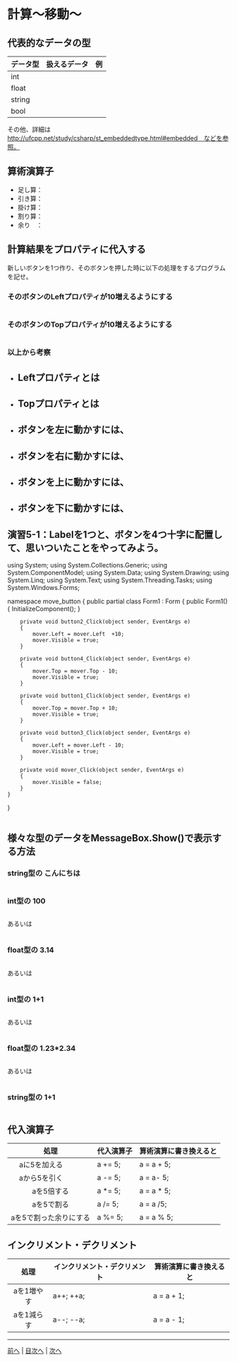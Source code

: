 # 計算～移動～

## 代表的なデータの型
|データ型|扱えるデータ|例|
|-------|-----------|--|
|int    |           |  |
|float  |           |  |
|string |           |  |
|bool   |           |  |

その他、詳細は http://ufcpp.net/study/csharp/st_embeddedtype.html#embedded　などを参照。

## 算術演算子
- 足し算：
- 引き算：
- 掛け算：
- 割り算：
- 余り　：

## 計算結果をプロパティに代入する
新しいボタンを1つ作り、そのボタンを押した時に以下の処理をするプログラムを記せ。

### そのボタンのLeftプロパティが10増えるようにする
```cs

```

### そのボタンのTopプロパティが10増えるようにする
```cs

```

### 以上から考察
- Leftプロパティとは
  -
- Topプロパティとは
  -
- ボタンを左に動かすには、
  -
- ボタンを右に動かすには、
  -
- ボタンを上に動かすには、
  -
- ボタンを下に動かすには、
  -

## 演習5-1：Labelを1つと、ボタンを4つ十字に配置して、思いついたことをやってみよう。
using System;
using System.Collections.Generic;
using System.ComponentModel;
using System.Data;
using System.Drawing;
using System.Linq;
using System.Text;
using System.Threading.Tasks;
using System.Windows.Forms;

namespace move_button
{
    public partial class Form1 : Form
    {
        public Form1()
        {
            InitializeComponent();
        }

        private void button2_Click(object sender, EventArgs e)
        {
            mover.Left = mover.Left  +10;
            mover.Visible = true;
        }

        private void button4_Click(object sender, EventArgs e)
        {
            mover.Top = mover.Top - 10;
            mover.Visible = true;
        }

        private void button1_Click(object sender, EventArgs e)
        {
            mover.Top = mover.Top + 10;
            mover.Visible = true;
        }

        private void button3_Click(object sender, EventArgs e)
        {
            mover.Left = mover.Left - 10;
            mover.Visible = true;
        }

        private void mover_Click(object sender, EventArgs e)
        {
            mover.Visible = false;
        }
    }
}

```cs

```

## 様々な型のデータをMessageBox.Show()で表示する方法
### string型の こんにちは
```cs

```

### int型の 100
```cs

```

あるいは

```cs
```

### float型の 3.14
```cs

```

あるいは

```cs

```

### int型の 1+1
```cs

```

あるいは

```cs

```

### float型の 1.23*2.34
```cs

```

あるいは

```cs

```

### string型の 1+1
```cs

```

## 代入演算子
|処理                   |代入演算子|算術演算に書き換えると|
|:---------------------:|---------|-------------------|
|aに5を加える            |a += 5;  |a = a + 5;         |
|aから5を引く            |a -= 5;   |a = a- 5;          |
|aを5倍する              |a *= 5;  |a = a * 5;          |
|aを5で割る              |a /= 5;  |a = a /5;           |
|aを5で割った余りにする   |a %= 5;  |a = a % 5;         |

## インクリメント・デクリメント
|処理      |インクリメント・デクリメント|算術演算に書き換えると|
|:-------:|--------------------------|----------------------|
|aを1増やす|a++;  ++a;                |a = a + 1;            |		
|aを1減らす|a--; --a;                 |a = a - 1;            |

---

[前へ](04.md) | [目次へ](README.md#%E7%9B%AE%E6%AC%A1) | [次へ](06.md)
